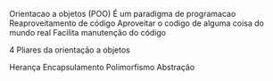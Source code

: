Orientacao a objetos (POO)
É um paradigma de programacao
Reaproveitamento de código
Aproveitar o codigo de alguma coisa do mundo real
Facilita manutenção do código


4 Pliares da orientação a objetos

Herança
Encapsulamento
Polimorfismo
Abstração